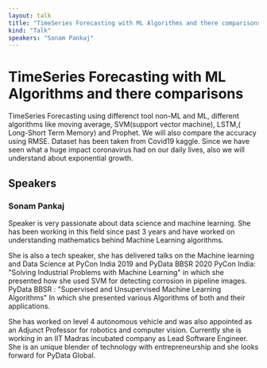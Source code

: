 ```yaml
---
layout: talk
title: "TimeSeries Forecasting with ML Algorithms and there comparisons"
kind: "Talk"
speakers: "Sonam Pankaj"
---
```


# TimeSeries Forecasting with ML Algorithms and there comparisons

TimeSeries Forecasting using differenct tool non-ML and ML, different algorithms like moving average, SVM(support vector machine),  LSTM,( Long-Short Term Memory)
 and Prophet. We will also compare the accuracy using RMSE. Dataset has been taken from Covid19 kaggle. Since we have seen what a huge impact coronavirus had on our daily lives, also we will understand about exponential growth.

## Speakers

### Sonam Pankaj

Speaker is very passionate about data science and machine learning. She has been working in this field since past 3 years and  have worked on understanding mathematics behind Machine Learning algorithms.  

She is also a tech speaker, she has delivered talks on the Machine learning and Data Science at PyCon India 2019 and PyData BBSR 2020
PyCon India: "Solving Industrial Problems with Machine Learning" in which she presented how she used SVM for detecting corrosion in pipeline images.
PyData BBSR : "Supervised and Unsupervised Machine Learning Algorithms" In which she presented various Algorithms of both and their applications. 

She has worked on level 4 autonomous vehicle and was also appointed as an Adjunct Professor for robotics and computer vision. Currently she is working in an IIT Madras incubated company as Lead Software Engineer. 
She is an unique blender of technology with entrepreneurship and she looks forward for PyData Global.
